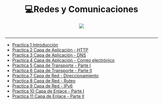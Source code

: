 
<h1 align="center"> 💻Redes y Comunicaciones </h1>
<div align="center">
<img src="https://media.giphy.com/media/hJ8ISu3zLrHws/giphy.gif"/>
 </div>
<br>

---

- [Practica 1 Introducción](/Documentos/Practica1.md)
- [Practica 2 Capa de Aplicación - HTTP](/Documentos/Practica2.md)
- [Practica 3 Capa de Aplicación - DNS](/Documentos/Practica3.md)
- [Practica 4 Capa de Aplicación - Correo electrónico](/Documentos/Practica4.md)
- [Practica 5 Capa de Transporte - Parte I](/Documentos/Practica5.md)
- [Practica 6 Capa de Transporte - Parte II](/Documentos/Practica6.md)
- [Practica 7 Capa de Red - Direccionamiento](/Documentos/Practica7.md)
- [Practica 8 Capa de Red - Ruteo](/Documentos/Practica8.md)
- [Practica 9 Capa de Red - IPv6](/Documentos/Practica9.md)
- [Practica 10 Capa de Enlace - Parte I](/Documentos/Practica10.md)
- [Practica 11 Capa de Enlace - Parte II](/Documentos/Practica11.md)